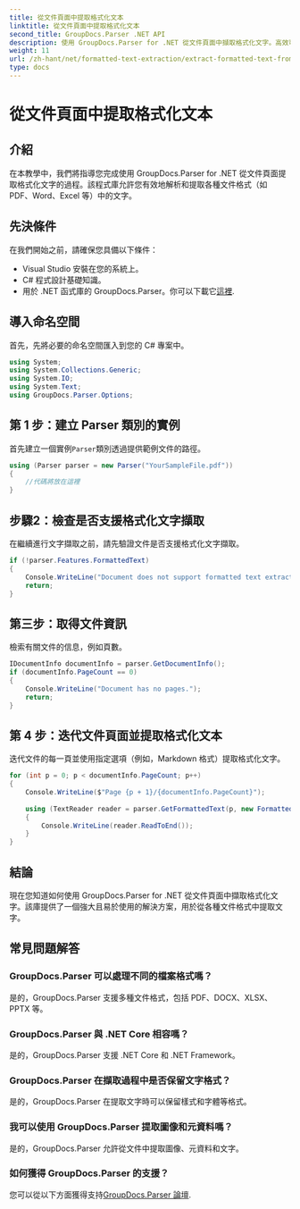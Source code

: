 ```yaml
---
title: 從文件頁面中提取格式化文本
linktitle: 從文件頁面中提取格式化文本
second_title: GroupDocs.Parser .NET API
description: 使用 GroupDocs.Parser for .NET 從文件頁面中擷取格式化文字。高效可靠的文字擷取解決方案。
weight: 11
url: /zh-hant/net/formatted-text-extraction/extract-formatted-text-from-document-page/
type: docs
---
```

# 從文件頁面中提取格式化文本

## 介紹
在本教學中，我們將指導您完成使用 GroupDocs.Parser for .NET 從文件頁面提取格式化文字的過程。該程式庫允許您有效地解析和提取各種文件格式（如 PDF、Word、Excel 等）中的文字。
## 先決條件
在我們開始之前，請確保您具備以下條件：
- Visual Studio 安裝在您的系統上。
- C# 程式設計基礎知識。
- 用於 .NET 函式庫的 GroupDocs.Parser。你可以下載它[這裡](https://releases.groupdocs.com/parser/net/).

## 導入命名空間
首先，先將必要的命名空間匯入到您的 C# 專案中。
```csharp
using System;
using System.Collections.Generic;
using System.IO;
using System.Text;
using GroupDocs.Parser.Options;
```
## 第 1 步：建立 Parser 類別的實例
首先建立一個實例`Parser`類別透過提供範例文件的路徑。
```csharp
using (Parser parser = new Parser("YourSampleFile.pdf"))
{
    //代碼將放在這裡
}
```
## 步驟2：檢查是否支援格式化文字擷取
在繼續進行文字擷取之前，請先驗證文件是否支援格式化文字擷取。
```csharp
if (!parser.Features.FormattedText)
{
    Console.WriteLine("Document does not support formatted text extraction.");
    return;
}
```
## 第三步：取得文件資訊
檢索有關文件的信息，例如頁數。
```csharp
IDocumentInfo documentInfo = parser.GetDocumentInfo();
if (documentInfo.PageCount == 0)
{
    Console.WriteLine("Document has no pages.");
    return;
}
```
## 第 4 步：迭代文件頁面並提取格式化文本
迭代文件的每一頁並使用指定選項（例如，Markdown 格式）提取格式化文字。
```csharp
for (int p = 0; p < documentInfo.PageCount; p++)
{
    Console.WriteLine($"Page {p + 1}/{documentInfo.PageCount}");
    
    using (TextReader reader = parser.GetFormattedText(p, new FormattedTextOptions(FormattedTextMode.Markdown)))
    {
        Console.WriteLine(reader.ReadToEnd());
    }
}
```

## 結論
現在您知道如何使用 GroupDocs.Parser for .NET 從文件頁面中擷取格式化文字。該庫提供了一個強大且易於使用的解決方案，用於從各種文件格式中提取文字。

## 常見問題解答
### GroupDocs.Parser 可以處理不同的檔案格式嗎？
是的，GroupDocs.Parser 支援多種文件格式，包括 PDF、DOCX、XLSX、PPTX 等。
### GroupDocs.Parser 與 .NET Core 相容嗎？
是的，GroupDocs.Parser 支援 .NET Core 和 .NET Framework。
### GroupDocs.Parser 在擷取過程中是否保留文字格式？
是的，GroupDocs.Parser 在提取文字時可以保留樣式和字體等格式。
### 我可以使用 GroupDocs.Parser 提取圖像和元資料嗎？
是的，GroupDocs.Parser 允許從文件中提取圖像、元資料和文字。
### 如何獲得 GroupDocs.Parser 的支援？
您可以從以下方面獲得支持[GroupDocs.Parser 論壇](https://forum.groupdocs.com/c/parser/17).